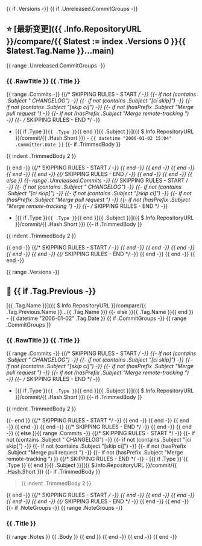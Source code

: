 {{ if .Versions -}}
{{ if .Unreleased.CommitGroups -}}

## ⭐ [最新变更]({{ .Info.RepositoryURL }}/compare/{{ $latest := index .Versions 0 }}{{ $latest.Tag.Name }}...main)

{{ range .Unreleased.CommitGroups -}}
### {{ .RawTitle }} {{ .Title }}

{{ range .Commits -}}
{{/* SKIPPING RULES - START */ -}}
{{- if not (contains .Subject " CHANGELOG") -}}
{{- if not (contains .Subject "[ci skip]") -}}
{{- if not (contains .Subject "[skip ci]") -}}
{{- if not (hasPrefix .Subject "Merge pull request ") -}}
{{- if not (hasPrefix .Subject "Merge remote-tracking ") -}}
{{- /* SKIPPING RULES - END */ -}}
- [{{ if .Type }}`{{ .Type }}`{{ end }}{{ .Subject }}]({{ $.Info.RepositoryURL }}/commit/{{ .Hash.Short }}) - `{{ datetime "2006-01-02 15:04" .Committer.Date }}`
{{- if .TrimmedBody }}
  <blockquote>

{{ indent .TrimmedBody 2 }}
  </blockquote>

{{ end -}}
{{/* SKIPPING RULES - START */ -}}
{{ end -}}
{{ end -}}
{{ end -}}
{{ end -}}
{{ end -}}
{{/* SKIPPING RULES - END */ -}}
{{ end -}}
{{ end -}}
{{ else }}
{{- range .Unreleased.Commits -}}
{{/* SKIPPING RULES - START */ -}}
{{- if not (contains .Subject " CHANGELOG") -}}
{{- if not (contains .Subject "[ci skip]") -}}
{{- if not (contains .Subject "[skip ci]") -}}
{{- if not (hasPrefix .Subject "Merge pull request ") -}}
{{- if not (hasPrefix .Subject "Merge remote-tracking ") -}}
{{- /* SKIPPING RULES - END */ -}}
- [{{ if .Type }}`{{ .Type }}`{{ end }}{{ .Subject }}]({{ $.Info.RepositoryURL }}/commit/{{ .Hash.Short }})
{{- if .TrimmedBody }}
  <blockquote>

{{ indent .TrimmedBody 2 }}
  </blockquote>

{{ end -}}
{{/* SKIPPING RULES - START */ -}}
{{ end -}}
{{ end -}}
{{ end -}}
{{ end -}}
{{ end -}}
{{/* SKIPPING RULES - END */ -}}
{{ end -}}
{{ end -}}
{{ end -}}

{{ range .Versions -}}
## 🔖 {{ if .Tag.Previous -}}
[{{ .Tag.Name }}]({{ $.Info.RepositoryURL }}/compare/{{ .Tag.Previous.Name }}...{{ .Tag.Name }})
{{- else }}{{ .Tag.Name }}{{ end }} - {{ datetime "2006-01-02" .Tag.Date }}
{{ if .CommitGroups -}}
{{ range .CommitGroups }}
### {{ .RawTitle }} {{ .Title }}

{{ range .Commits -}}
{{/* SKIPPING RULES - START */ -}}
{{- if not (contains .Subject " CHANGELOG") -}}
{{- if not (contains .Subject "[ci skip]") -}}
{{- if not (contains .Subject "[skip ci]") -}}
{{- if not (hasPrefix .Subject "Merge pull request ") -}}
{{- if not (hasPrefix .Subject "Merge remote-tracking ") -}}
{{- /* SKIPPING RULES - END */ -}}
- [{{ if .Type }}`{{ .Type }}`{{ end }}{{ .Subject }}]({{ $.Info.RepositoryURL }}/commit/{{ .Hash.Short }})
{{- if .TrimmedBody }}
  <blockquote>

{{ indent .TrimmedBody 2 }}
  </blockquote>
{{- end }}
{{/* SKIPPING RULES - START */ -}}
{{ end -}}
{{ end -}}
{{ end -}}
{{ end -}}
{{ end -}}
{{/* SKIPPING RULES - END */ -}}
{{ end -}}
{{ end -}}
{{ else }}{{ range .Commits -}}
{{/* SKIPPING RULES - START */ -}}
{{- if not (contains .Subject " CHANGELOG") -}}
{{- if not (contains .Subject "[ci skip]") -}}
{{- if not (contains .Subject "[skip ci]") -}}
{{- if not (hasPrefix .Subject "Merge pull request ") -}}
{{- if not (hasPrefix .Subject "Merge remote-tracking ") }}
{{/* SKIPPING RULES - END */ -}}
- [{{ if .Type }}`{{ .Type }}`{{ end }}{{ .Subject }}]({{ $.Info.RepositoryURL }}/commit/{{ .Hash.Short }})
{{- if .TrimmedBody }}
  <blockquote>

{{ indent .TrimmedBody 2 }}
  </blockquote>

{{ end -}}
{{/* SKIPPING RULES - START */ -}}
{{ end -}}
{{ end -}}
{{ end -}}
{{ end -}}
{{ end -}}
{{/* SKIPPING RULES - END */ -}}
{{ end -}}
{{ end -}}
{{- if .NoteGroups -}}
{{ range .NoteGroups -}}

### {{ .Title }}

{{ range .Notes }}
{{ .Body }}
{{ end }}
{{ end -}}
{{ end -}}
{{ end -}}

